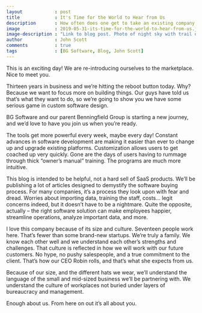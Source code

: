 ```yaml
---
layout            : post
title             : It's Time for the World to Hear from Us
description       : How often does one get to take an existing company and treat it like a startup?
image             : 2019-05-31-its-time-for-the-world-to-hear-from-us.jpg
image-description : "Link to blog post. Photo of night sky with trail of light from fireworks."
author            : John Scott
comments          : true
tags              : [BG Software, Blog, John Scott]
---
```


This is an exciting day!  We are re-introducing ourselves to the marketplace. Nice to meet you.

Thirteen years in business and we’re hitting the reboot button today. Why? Because we want to focus more on building things. Our guys have told us that’s what they want to do, so we’re going to show you we have some serious game in custom software design.

BG Software and our parent Benningfield Group is starting a new journey, and we’d love to have you join us when you’re ready.

The tools get more powerful every week, maybe every day! Constant advances in software development are making it easier than ever to change up and upgrade existing platforms. Customization allows users to get coached up very quickly. Gone are the days of users having to rummage through thick “owner’s manual” training.  The programs are much more intuitive.

This blog is intended to be helpful, not a hard sell of SaaS products. We’ll be publishing a lot of articles designed to demystify the software buying process. For many companies, it’s a process they look upon with fear and dread. Worries about importing data, training the staff, costs… legit concerns indeed, but it doesn’t have to be a nightmare. Quite the opposite, actually – the right software solution can make employees happier, streamline operations, analyze important data, and more.

I love this company because of its size and culture. Seventeen people work here. That’s fewer than some brand-new startups. We’re truly a family. We know each other well and we understand each other’s strengths and challenges. That culture is reflected in how we will work with our future customers. No hype, no pushy salespeople, and a true commitment to the client. That’s how our CEO Robin rolls, and that’s what she expects from us.

Because of our size, and the different hats we wear, we’ll understand the language of the small and mid-sized business we’ll be partnering with. We understand the culture of workplaces not buried under layers of bureaucracy and management.

Enough about us. From here on out it’s all about you.
